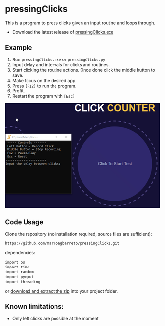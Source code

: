# pressingClicks
This is a program to press clicks given an input routine and loops through.

* Download the latest release of [pressingClicks.exe](https://github.com/marcoagbarreto/pressingClicks/releases/download/v0.1.0/pressingClicks.exe)

## Example

1. Run ```pressingClicks.exe``` or ```pressingClicks.py```
2. Input delay and intervals for clicks and routines.
3. Start clicking the routine actions. Once done click the middle button to save.
4. Make focus on the desired app.
5. Press ```[F12]``` to run the program.
6. Profit.
7. Restart the program with ```[Esc]```

![example](example.gif)

## Code Usage

Clone the repository (no installation required, source files are sufficient):
        
    https://github.com/marcoagbarreto/pressingClicks.git

dependencies:

    import os
    import time
    import random
    import pynput 
    import threading

or [download and extract the zip](https://github.com/marcoagbarreto/pressingClicks/archive/main.zip) into your project folder.

## Known limitations:
* Only left clicks are possible at the moment